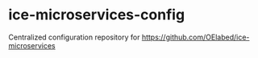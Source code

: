 # ice-microservices-config
Centralized configuration repository for https://github.com/OElabed/ice-microservices
